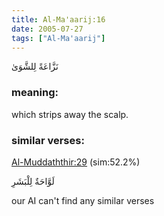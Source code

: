 ```yaml
---
title: Al-Ma'aarij:16
date: 2005-07-27
tags: ["Al-Ma'aarij"]
---
```

نَزَّاعَةً لِلشَّوَىٰ
### meaning: 
which strips away the scalp.
### similar verses: 

[Al-Muddaththir:29](/74/29) (sim:52.2%)

لَوَّاحَةٌ لِلْبَشَرِ

our AI can't find any similar verses



